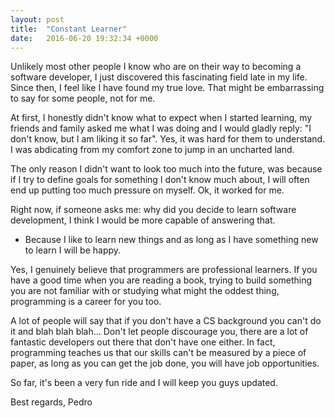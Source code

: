 ```yaml
---
layout: post
title:  "Constant Learner"
date:   2016-06-20 19:32:34 +0000
---
```




Unlikely most other people I know who are on their way to becoming a software developer, I just discovered this fascinating field late in my life.  Since then, I feel like I have found my true love.  That might be embarrassing to say for some people, not for me.  

At first, I honestly didn't know what to expect when I started learning, my friends and family asked me what I was doing and I would gladly reply: "I don't know, but I am liking it so far".  Yes, it was hard for them to understand. I was abdicating from my comfort zone to jump in an uncharted land.

The only reason I didn't want to look too much into the future, was because if I try to define goals for something I don't know much about, I will often end up putting too much pressure on myself.  Ok, it worked for me.

Right now, if someone asks me: why did you decide to learn software development, I think I would be more capable of answering that.

- Because I like to learn new things and as long as I have something new to learn I will be happy. 

Yes, I genuinely believe that programmers are professional learners.  If you have a good time when you are reading a book, trying to build something you are not familiar with or studying what might the oddest thing,  programming is a career for you too.

A lot of people will say that if you don't have a CS background you can't do it and blah blah blah...  Don't let people discourage you,  there are a lot of fantastic developers out there that don't have one either.  In fact, programming teaches us that our skills can't be measured by a piece of paper, as long as you can get the job done, you will have job opportunities.

So far, it's been a very fun ride and I will keep you guys updated.

Best regards,
Pedro
